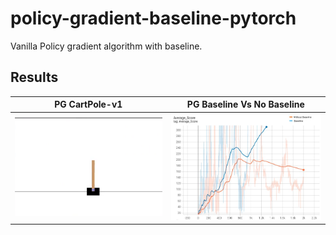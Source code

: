 # policy-gradient-baseline-pytorch
Vanilla Policy gradient algorithm with baseline. 

## Results

|       PG CartPole-v1       | PG Baseline Vs No Baseline |
| :-------------------------:|:-------------------------: |
| ![](https://github.com/iamvigneshwars/policy-gradient-baseline-pytorch/blob/main/results/cartpole.gif) |  ![](https://github.com/iamvigneshwars/policy-gradient-baseline-pytorch/blob/main/results/cartpole_result.jpg) |
